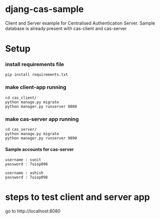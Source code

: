 # djang-cas-sample
Client and Server example for Centralised Authentication Server.
Sample database is already present with cas-client and cas-server
# Setup
### install requirements file
```pip install requirements.txt```

### make client-app running
```
cd cas_client/
python manage.py migrate
python manager.py runserver 8080
```

### make cas-server app running
```
cd cas_server/
python manage.py migrate
python manager.py runserver 9090
```
#### Sample accounts for cas-server
```
username : sunit
password : 7uiop098

username : ashish
password : 7uiop098
```

# steps to test client and server app
go to http://localhost:8080
